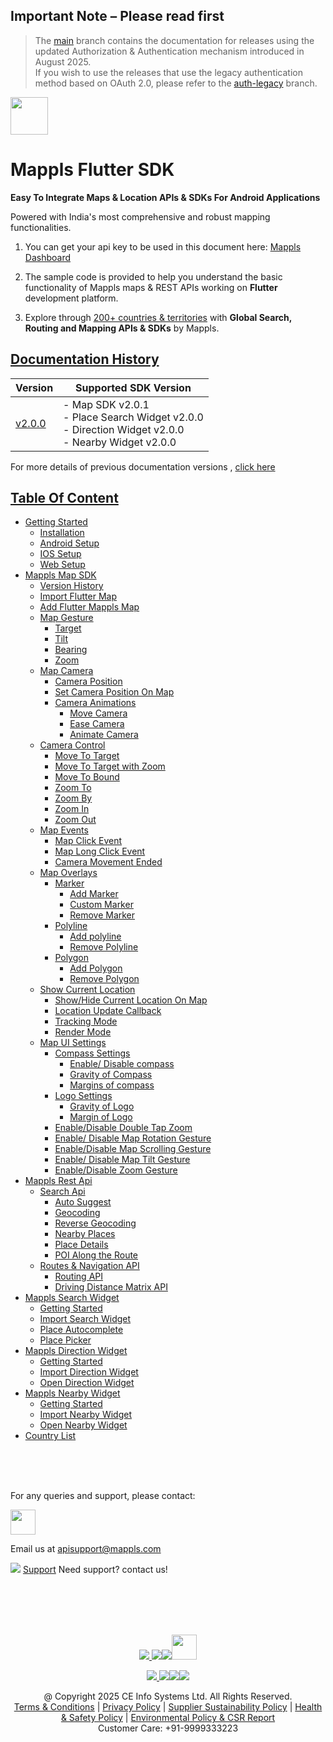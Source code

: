 ## **Important Note** – Please read first

> The [main](https://github.com/mappls-api/mappls-flutter-sdk/tree/main) branch contains the documentation for releases using the updated Authorization & Authentication mechanism introduced in August 2025.  
> If you wish to use the releases that use the legacy authentication method based on OAuth 2.0, please refer to the [auth-legacy](https://github.com/mappls-api/mappls-flutter-sdk/tree/auth-legacy) branch.


[<img src="https://about.mappls.com/images/mappls-b-logo.svg" height="60"/> </p>](https://www.mapmyindia.com/api)

# Mappls Flutter SDK

**Easy To Integrate Maps & Location APIs & SDKs For Android Applications**

Powered with India's most comprehensive and robust mapping functionalities.

1. You can get your api key to be used in this document here: [Mappls Dashboard](https://auth.mappls.com/console)

2. The sample code is provided to help you understand the basic functionality of Mappls maps & REST APIs working on **Flutter** development platform.

4. Explore through [200+ countries & territories](https://github.com/mappls-api/mappls-rest-apis/blob/main/docs/countryISO.md) with **Global Search, Routing and Mapping APIs & SDKs** by Mappls.

## [Documentation History](#Documentation-History)

| Version | Supported SDK Version                                                                                            |  
| ---- |------------------------------------------------------------------------------------------------------------------|    
| [v2.0.0](./README.md) | - Map SDK v2.0.1 <br/> - Place Search Widget v2.0.0 <br/> - Direction Widget v2.0.0 <br/> - Nearby Widget v2.0.0 |

For more details of previous documentation versions , [click here](./Doc-History.md)

## [Table Of Content]()
- [Getting Started](./Getting-Started.md)
    * [Installation](./Add-Mappls-SDK.md#installation)
    * [Android Setup](./Add-Mappls-SDK.md#android-setup)
    * [IOS Setup](./Add-Mappls-SDK.md#ios-setup)
    * [Web Setup](./Add-Mappls-SDK.md#web-setup)
- [Mappls Map SDK](./Add-Mappls-Map.md)
    * [Version History](./Add-Mappls-Map.md#version-history)
    * [Import Flutter Map](./Add-Mappls-Map.md#import-flutter-map)
    * [Add Flutter Mappls Map](./Add-Mappls-Map.md#add-flutter-mappls-map)
    * [Map Gesture](./Map-Gestures.md)
        - [Target](./Map-Gestures.md#target)
        - [Tilt](./Map-Gestures.md#tilt)
        - [Bearing](./Map-Gestures.md#bearing)
        - [Zoom](./Map-Gestures.md#zoom)
    * [Map Camera](./Map-Camera)
        - [Camera Position](./Map-Camera#camera-position)
        - [Set Camera Position On Map](./Map-Camera#set-camera-position-on-map)
        - [Camera Animations](./Map-Camera#camera-animations)
            * [Move Camera](./Map-Camera#move-camera)
            * [Ease Camera](./Map-Camera#ease-camera)
            * [Animate Camera](./Map-Camera#animate-camera)
    * [Camera Control](./Camera-Control.md)
        - [Move To Target](./Camera-Control.md#move-to-target)
        - [Move To Target with Zoom](./Camera-Control.md#move-to-target-with-zoom)
        - [Move To Bound](./Camera-Control.md#move-to-bound)
        - [Zoom To](./Camera-Control.md#zoom-to)
        - [Zoom By](./Camera-Control.md#zoom-by)
        - [Zoom In](./Camera-Control.md#zoom-in)
        - [Zoom Out](./Camera-Control.md#zoom-out)
    * [Map Events](./Map-Events.md)
        - [Map Click Event](./Map-Events.md#map-click-event)
        - [Map Long Click Event](./Map-Events.md#map-long-click-event)
        - [Camera Movement Ended](./Map-Events.md#camera-movement-ended)
    * [Map Overlays](./Map-Overlay.md)
        - [Marker](./Map-Overlay.md#marker)
            * [Add Marker](./Map-Overlay.md#add-marker)
            * [Custom Marker](./Map-Overlay.md#custom-marker)
            * [Remove Marker](./Map-Overlay.md#remove-marker)
        - [Polyline](./Map-Overlay.md#polyline)
            * [Add polyline](./Map-Overlay.md#add-polyline)
            * [Remove Polyline](./Map-Overlay.md#remove-polyline)
        - [Polygon](./Map-Overlay.md#polygon)
            * [Add Polygon](./Map-Overlay.md#add-polygon)
            * [Remove Polygon](./Map-Overlay.md#remove-polygon)
    * [Show Current Location](./Show-User-Location.md)
        - [Show/Hide Current Location On Map](./Show-User-Location.md#showhide-current-location-on-map)
        - [Location Update Callback](./Show-User-Location.md#location-update-callback)
        - [Tracking Mode](./Show-User-Location.md#tracking-mode)
        - [Render Mode](./Show-User-Location.md#render-mode)
    * [Map UI Settings](./Map-UI-Settings.md)
        - [Compass Settings](./Map-UI-Settings.md#compass-settings)
            * [Enable/ Disable compass](./Map-UI-Settings.md#enable-disable-compass)
            * [Gravity of Compass](./Map-UI-Settings.md#gravity-of-compass)
            * [Margins of compass](./Map-UI-Settings.md#margins-of-compass)
        - [Logo Settings](./Map-UI-Settings.md#logo-settings)
            * [Gravity of Logo](./Map-UI-Settings.md#gravity-of-logo)
            * [Margin of Logo](./Map-UI-Settings.md#margin-of-logo)
        - [Enable/Disable Double Tap Zoom](./Map-UI-Settings.md#enabledisable-double-tap-zoom)
        - [Enable/ Disable Map Rotation Gesture](./Map-UI-Settings.md#enable-disable-map-rotation-gesture)
        - [Enable/Disable Map Scrolling Gesture](./Map-UI-Settings.md#enabledisable-map-scrolling-gesture)
        - [Enable/ Disable Map Tilt Gesture](./Map-UI-Settings.md#enable-disable-map-tilt-gesture)
        - [Enable/Disable Zoom Gesture](./Map-UI-Settings.md#enabledisable-zoom-gesture)
- [Mappls Rest Api](./Mappls-Rest-Apis.md)
    * [Search Api](./Search-Api.md)
        - [Auto Suggest](./Search-Api.md#auto-suggest)
        - [Geocoding](./Search-Api.md#geocoding)
        - [Reverse Geocoding](./Search-Api.md#reverse-geocoding)
        - [Nearby Places](./Search-Api.md#nearby-places)
        - [Place Details](./Search-Api.md#place-details)
        - [POI Along the Route](./Search-Api.md#poi-along-the-route)
    * [Routes & Navigation API](./Routing-Api.md)
        - [Routing API](./Routing-Api.md#routing-api)
        - [Driving Distance Matrix API](./Routing-Api.md#driving-distance-matrix-api)  
- [Mappls Search Widget](./Place-Autocomplete-Widget.md)
    - [Getting Started](./Place-Autocomplete-Widget.md#getting-started)
    - [Import Search Widget](./Place-Autocomplete-Widget.md#import-search-widget)
    - [Place Autocomplete](./Place-Autocomplete-Widget.md#place-autocomplete)
    - [Place Picker](./Place-Autocomplete-Widget.md#place-picker)
- [Mappls Direction Widget](./Direction-Ui.md)
    - [Getting Started](./Direction-Ui.md#getting-started)
    - [Import Direction Widget](./Direction-Ui.md#import-direction-widget)
    - [Open Direction Widget](./Direction-Ui.md#open-direction-widget)
- [Mappls Nearby Widget](./Nearby-Widget.md)
    - [Getting Started](./Nearby-Widget.md#getting-started)
    - [Import Nearby Widget](./Nearby-Widget.md#import-nearby-widget)
    - [Open Nearby Widget](./Nearby-Widget.md#open-nearby-widget)
- [Country List](https://github.com/mappls-api/mappls-rest-apis/blob/main/docs/countryISO.md)

<br><br><br>

For any queries and support, please contact: 

[<img src="https://about.mappls.com/images/mappls-logo.svg" height="40"/> </p>](https://about.mappls.com/api/)
Email us at [apisupport@mappls.com](mailto:apisupport@mappls.com)


![](https://www.mapmyindia.com/api/img/icons/support.png)
[Support](https://about.mappls.com/contact/)
Need support? contact us!

<br></br>
<br></br>

[<p align="center"> <img src="https://www.mapmyindia.com/api/img/icons/stack-overflow.png"/> ](https://stackoverflow.com/questions/tagged/mappls-api)[![](https://www.mapmyindia.com/api/img/icons/blog.png)](https://about.mappls.com/blog/)[![](https://www.mapmyindia.com/api/img/icons/gethub.png)](https://github.com/Mappls-api)[<img src="https://mmi-api-team.s3.ap-south-1.amazonaws.com/API-Team/npm-logo.one-third%5B1%5D.png" height="40"/> </p>](https://www.npmjs.com/org/mapmyindia) 



[<p align="center"> <img src="https://www.mapmyindia.com/june-newsletter/icon4.png"/> ](https://www.facebook.com/Mapplsofficial)[![](https://www.mapmyindia.com/june-newsletter/icon2.png)](https://twitter.com/mappls)[![](https://www.mapmyindia.com/newsletter/2017/aug/llinkedin.png)](https://www.linkedin.com/company/mappls/)[![](https://www.mapmyindia.com/june-newsletter/icon3.png)](https://www.youtube.com/channel/UCAWvWsh-dZLLeUU7_J9HiOA)




<div align="center">@ Copyright 2025 CE Info Systems Ltd. All Rights Reserved.</div>

<div align="center"> <a href="https://about.mappls.com/api/terms-&-conditions">Terms & Conditions</a> | <a href="https://about.mappls.com/about/privacy-policy">Privacy Policy</a> | <a href="https://about.mappls.com/pdf/mapmyIndia-sustainability-policy-healt-labour-rules-supplir-sustainability.pdf">Supplier Sustainability Policy</a> | <a href="https://about.mappls.com/pdf/Health-Safety-Management.pdf">Health & Safety Policy</a> | <a href="https://about.mappls.com/pdf/Environment-Sustainability-Policy-CSR-Report.pdf">Environmental Policy & CSR Report</a>

<div align="center">Customer Care: +91-9999333223</div>

